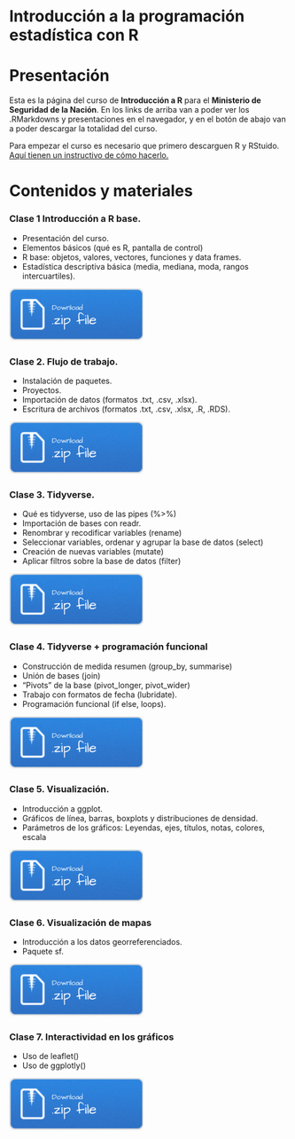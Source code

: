 
# Introducción a la programación estadística con R

# Presentación 

Esta es la página del curso de **Introducción a R** para el **Ministerio de Seguridad de la Nación**. En los links de arriba van a poder ver los .RMarkdowns y presentaciones en el navegador, y en el botón de abajo van a poder descargar la totalidad del curso. 

Para empezar el curso es necesario que primero descarguen R y RStuido. [Aquí tienen un instructivo de cómo hacerlo.](./instalacion_R.pdf)

# Contenidos y materiales
### Clase 1 Introducción a  R base. 

- Presentación del curso. 
- Elementos básicos (qué es R, pantalla de control)
- R base: objetos, valores, vectores, funciones y data frames. 
- Estadística descriptiva básica (media, mediana, moda, rangos intercuartiles).

[![](imgs/Download.png)](./clase1/clase1.zip)

### Clase 2. Flujo de trabajo. 
- Instalación de paquetes. 
- Proyectos. 
- Importación de datos (formatos .txt, .csv, .xlsx). 
- Escritura de archivos (formatos .txt, .csv, .xlsx, .R, .RDS). 

[![](imgs/Download.png)](./clase2/clase2.zip)

### Clase 3. Tidyverse. 
- Qué es tidyverse, uso de las pipes (%>%) 
- Importación de bases con readr. 
- Renombrar y recodificar variables (rename) 
- Seleccionar variables, ordenar y agrupar la base de datos (select)
- Creación de nuevas variables (mutate)
- Aplicar filtros sobre la base de datos (filter)

[![](imgs/Download.png)](./clase3/clase3.zip)

### Clase 4. Tidyverse + programación funcional
- Construcción de medida resumen (group_by, summarise) 
- Unión de bases (join) 
- “Pivots” de la base (pivot_longer, pivot_wider)
- Trabajo con formatos de fecha (lubridate). 
- Programación funcional (if else, loops). 

[![](imgs/Download.png)](./clase4/clase4.zip)

### Clase 5. Visualización. 
- Introducción a ggplot.  
- Gráficos de línea, barras, boxplots y distribuciones de densidad. 
- Parámetros de los gráficos: Leyendas, ejes, títulos, notas, colores, escala

[![](imgs/Download.png)](./clase5/clase5.zip)

### Clase 6. Visualización de mapas
- Introducción a los datos georreferenciados.
- Paquete sf. 

[![](imgs/Download.png)](./clase6/clase6.zip)

### Clase 7. Interactividad en los gráficos
- Uso de leaflet()
- Uso de ggplotly()

[![](imgs/Download.png)](./clase7/clase7.zip)


